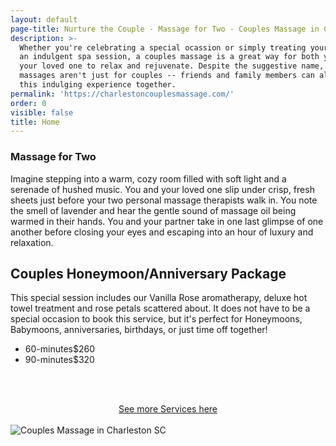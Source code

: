 ```yaml
---
layout: default
page-title: Nurture the Couple - Massage for Two - Couples Massage in Charleston SC
description: >-
  Whether you're celebrating a special ocassion or simply treating yourself to
  an indulgent spa session, a couples massage is a great way for both you and
  your loved one to relax and rejuvenate. Despite the suggestive name, couples
  massages aren't just for couples -- friends and family members can also enjoy
  this indulging experience together.
permalink: 'https://charlestoncouplesmassage.com/'
order: 0
visible: false
title: Home
---
```

### Massage for Two


Imagine stepping into a warm, cozy room filled with soft light and a serenade of hushed music.  You and your loved one slip under crisp, fresh sheets just before your two personal massage therapists walk in.  You note the smell of lavender and hear the gentle sound of massage oil being warmed in their hands.  You and your partner take in one last glimpse of one another before closing your eyes and escaping into an hour of luxury and relaxation.


## Couples Honeymoon/Anniversary Package

This special session includes our Vanilla Rose aromatherapy, deluxe hot towel treatment and rose petals scattered about.  It does not have to be a special occasion to book this service, but it's perfect for Honeymoons, Babymoons, anniversaries, birthdays, or just time off together!

<ul class="dotted-list">
  <li><span>60-minutes</span><span>$260</span></li>
  <li><span>90-minutes</span><span>$320</span></li>
</ul>

<br><br>

<center><a href="https://charlestoncouplesmassage.com/services/">See more Services here</a></center>

<br>

<img src="https://raw.githubusercontent.com/nurturemassage/nurture-the-couple/master/assets/images/couples_massage_charleston_sc.jpg" alt="Couples Massage in Charleston SC">
